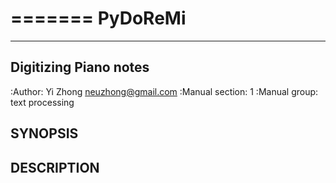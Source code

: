 =======
PyDoReMi
=======

-----------------------------------------
Digitizing Piano notes
-----------------------------------------

:Author: Yi Zhong <neuzhong@gmail.com>
:Manual section: 1
:Manual group: text processing


SYNOPSIS
--------


DESCRIPTION
-----------